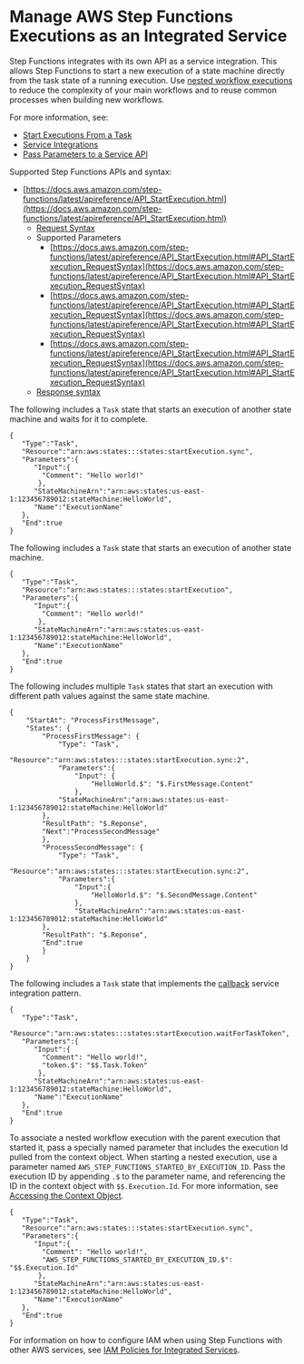 # Manage AWS Step Functions Executions as an Integrated Service<a name="connect-stepfunctions"></a>

Step Functions integrates with its own API as a service integration\. This allows Step Functions to start a new execution of a state machine directly from the task state of a running execution\. Use [nested workflow executions](concepts-nested-workflows.md) to reduce the complexity of your main workflows and to reuse common processes when building new workflows\.

For more information, see:
+ [Start Executions From a Task](concepts-nested-workflows.md)
+ [Service Integrations](concepts-service-integrations.md)
+ [Pass Parameters to a Service API](connect-parameters.md)

Supported Step Functions APIs and syntax:
+ [https://docs.aws.amazon.com/step-functions/latest/apireference/API_StartExecution.html](https://docs.aws.amazon.com/step-functions/latest/apireference/API_StartExecution.html)
  + [Request Syntax](https://docs.aws.amazon.com/step-functions/latest/apireference/API_StartExecution.html#API_StartExecution_RequestSyntax)
  + Supported Parameters
    + [https://docs.aws.amazon.com/step-functions/latest/apireference/API_StartExecution.html#API_StartExecution_RequestSyntax](https://docs.aws.amazon.com/step-functions/latest/apireference/API_StartExecution.html#API_StartExecution_RequestSyntax)
    + [https://docs.aws.amazon.com/step-functions/latest/apireference/API_StartExecution.html#API_StartExecution_RequestSyntax](https://docs.aws.amazon.com/step-functions/latest/apireference/API_StartExecution.html#API_StartExecution_RequestSyntax)
    + [https://docs.aws.amazon.com/step-functions/latest/apireference/API_StartExecution.html#API_StartExecution_RequestSyntax](https://docs.aws.amazon.com/step-functions/latest/apireference/API_StartExecution.html#API_StartExecution_RequestSyntax)
  + [Response syntax](https://docs.aws.amazon.com/step-functions/latest/apireference/API_StartExecution.html#API_StartExecution_ResponseSyntax)

The following includes a `Task` state that starts an execution of another state machine and waits for it to complete\.

```
{  
   "Type":"Task",
   "Resource":"arn:aws:states:::states:startExecution.sync",
   "Parameters":{  
      "Input":{
        "Comment": "Hello world!"
       },
      "StateMachineArn":"arn:aws:states:us-east-1:123456789012:stateMachine:HelloWorld",
      "Name":"ExecutionName"
   },
   "End":true
}
```

The following includes a `Task` state that starts an execution of another state machine\.

```
{  
   "Type":"Task",
   "Resource":"arn:aws:states:::states:startExecution",
   "Parameters":{  
      "Input":{
        "Comment": "Hello world!"
       },
      "StateMachineArn":"arn:aws:states:us-east-1:123456789012:stateMachine:HelloWorld",
      "Name":"ExecutionName"
   },
   "End":true
}
```
The following includes multiple `Task` states that start an execution with different path values against the same state machine\.

```
{
    "StartAt": "ProcessFirstMessage",
    "States": {
        "ProcessFirstMessage": {
            "Type": "Task",
            "Resource":"arn:aws:states:::states:startExecution.sync:2",
            "Parameters":{
                "Input": { 
                    "HelloWorld.$": "$.FirstMessage.Content"
                },
            "StateMachineArn":"arn:aws:states:us-east-1:123456789012:stateMachine:HelloWorld"
        },
        "ResultPath": "$.Reponse",
        "Next":"ProcessSecondMessage"
        },
        "ProcessSecondMessage": {
            "Type": "Task",
            "Resource":"arn:aws:states:::states:startExecution.sync:2",
            "Parameters":{
                "Input":{
                    "HelloWorld.$": "$.SecondMessage.Content"
                },
                "StateMachineArn":"arn:aws:states:us-east-1:123456789012:stateMachine:HelloWorld"
        },
        "ResultPath": "$.Reponse",
        "End":true   
        }
    }
}
```

The following includes a `Task` state that implements the [callback](connect-to-resource.md#connect-wait-token) service integration pattern\.

```
{ 
   "Type":"Task",
   "Resource":"arn:aws:states:::states:startExecution.waitForTaskToken",
   "Parameters":{ 
      "Input":{
        "Comment": "Hello world!",
        "token.$": "$$.Task.Token"
       },
      "StateMachineArn":"arn:aws:states:us-east-1:123456789012:stateMachine:HelloWorld",
      "Name":"ExecutionName"
   },
   "End":true
}
```

To associate a nested workflow execution with the parent execution that started it, pass a specially named parameter that includes the execution Id pulled from the context object\. When starting a nested execution, use a parameter named `AWS_STEP_FUNCTIONS_STARTED_BY_EXECUTION_ID`\. Pass the execution ID by appending `.$` to the parameter name, and referencing the ID in the context object with `$$.Execution.Id`\. For more information, see [Accessing the Context Object](input-output-contextobject.md#contextobject-access)\.

```
{  
   "Type":"Task",
   "Resource":"arn:aws:states:::states:startExecution.sync",
   "Parameters":{  
      "Input":{
        "Comment": "Hello world!",
        "AWS_STEP_FUNCTIONS_STARTED_BY_EXECUTION_ID.$": "$$.Execution.Id"
       },
      "StateMachineArn":"arn:aws:states:us-east-1:123456789012:stateMachine:HelloWorld",
      "Name":"ExecutionName"
   },
   "End":true
}
```

For information on how to configure IAM when using Step Functions with other AWS services, see [IAM Policies for Integrated Services](service-integration-iam-templates.md)\.
